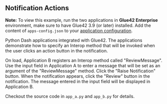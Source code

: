 ## Notification Actions

**Note:** To view this example, run the two applications in **Glue42 Enterprise** environment, make sure to have Glue42 3.9 (or later) installed. Add the content of `apps-config.json` to your [application configuration](https://docs.glue42.com/developers/configuration/application/index.html#application_configuration).

Python Dash applications integrated with Glue42. The applications demonstrate how to specify an Interop method that will be invoked when the user clicks an action button in the notification.

On load, Application B registers an Interop method called "ReviewMessage". Use the input field in Application A to enter a message that will be set as an argument of the "ReviewMessage" method. 
Click the "Raise Notification" button. When the notification appears, click the "Review" button in the notification. The message entered in the input field will be displayed in Application B.

Checkout the source code in `app_a.py` and `app_b.py` for details.
